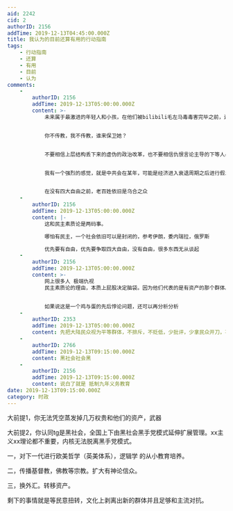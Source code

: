 ```yaml
---
aid: 2242
cid: 2
authorID: 2156
addTime: 2019-12-13T04:45:00.000Z
title: 我认为的目前还算有用的行动指南
tags:
    - 行动指南
    - 还算
    - 有用
    - 目前
    - 认为
comments:
    -
        authorID: 2156
        addTime: 2019-12-13T05:00:00.000Z
        content: >-
            未来属于最激进的年轻人和小孩，在他们被bilibili毛左马毒毒害完毕之前，还是有救的。


            你不传教，我不传教，谁来保卫她？


            不要相信上层结构丢下来的虚伪的政治改革，也不要相信仇恨言论主导的下等人暴动（因为愚民只会被一次次的带偏。不要高估网路传播的积极一面的效果。


            我有一个强烈的感觉，就是中共会在某年，可能是经济进入衰退周期之后进行假zz改革


            在没有四大自由之前，老百姓依旧是乌合之众
    -
        authorID: 2156
        addTime: 2019-12-13T05:00:00.000Z
        content: |-
            这和民主素质论是两码事。

            哪怕有民主，一个社会依旧可以是封闭的，参考伊朗，委内瑞拉，俄罗斯

            优先要有自由，优先要争取四大自由，没有自由，很多东西无从谈起
    -
        authorID: 2156
        addTime: 2019-12-13T05:00:00.000Z
        content: >-
            网上很多人 极端仇视
            民主素质论的理由，本质上屁股决定脑袋。因为他们代表的是有资产的那个群体。也就是所谓的内斗失败，权贵代言人，贪腐群体等。


            如果说这是一个鸡与蛋的先后悖论问题，还可以再分析分析
    -
        authorID: 2353
        addTime: 2019-12-13T05:00:00.000Z
        content: 先把大陆民众视为平等群体，不排斥，不贬低，少批评，少拿民众开刀，不往中共那边推，就有希望了。
    -
        authorID: 2766
        addTime: 2019-12-13T09:15:00.000Z
        content: 黑社会社会黑
    -
        authorID: 2156
        addTime: 2019-12-13T09:15:00.000Z
        content: 说白了就是 抵制九年义务教育
date: 2019-12-13T09:15:00.000Z
category: 时政
---
```


大前提1，你无法凭空蒸发掉几万权贵和他们的资产，武器

大前提2，你认同tg是黑社会，全国上下由黑社会黑手党模式延伸扩展管理。xx主义xx理论都不重要，内核无法脱离黑手党模式。

一，对下一代进行欧美哲学（英美体系），逻辑学 的从小教育培养。

二，传播基督教，佛教等宗教。扩大有神论信众。

三，换外汇。转移资产。

剩下的事情就是等民意扭转，文化上剥离出新的群体并且足够和主流对抗。
